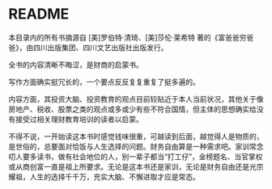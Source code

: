 # README

本目录内的所有书摘源自 [美]罗伯特·清琦、[美]莎伦·莱希特 著的《富爸爸穷爸爸》，由四川出版集团、四川文艺出版社出版发行。

全书的内容清晰不晦涩，是财商的启蒙书。

写作方面确实挺冗长的，一个要点反反复复重复了挺多遍的。

内容方面，其投资大脑、投资教育的观点目前较贴近于本人当前状况，其他关于像房地产、税收、股票之类的观点或多或少有些不符合国情，但主体的思想确实给没有接受过相关理财教育培训的读者以启蒙。

不得不说，一开始读这本书时感觉钱味很重，可越读到后面，越觉得人是物质的，是世俗的，总要面对恰饭与人生选择的问题。财务自由算是一种需求吧。家训常念叨人要多读书，做有社会地位的人，别一辈子都当“打工仔”，金榜题名、当官掌权或从商创富一直是祖上所要求。无论是这本书还是家训，无论是财务自由还是光宗耀祖，人生的选择千千万，充实大脑、不懈进取才应是常态。